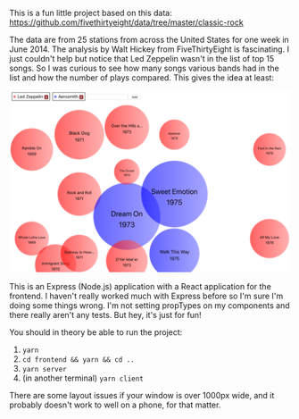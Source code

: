 This is a fun little project based on this data: https://github.com/fivethirtyeight/data/tree/master/classic-rock

The data are from 25 stations from across the United States for one week in June 2014. The analysis by Walt Hickey from FiveThirtyEight is fascinating. I just couldn't help but notice that Led Zeppelin wasn't in the list of top 15 songs. So I was curious to see how many songs various bands had in the list and how the number of plays compared. This gives the idea at least:

![Aerosmith vs. Led Zeppelin](/public/images/led-zeppelin-aerosmith-screenshot.png)

This is an Express (Node.js) application with a React application for the frontend. I haven't really worked much with Express before so I'm sure I'm doing some things wrong. I'm not setting propTypes on my components and there really aren't any tests. But hey, it's just for fun!

You should in theory be able to run the project:

1. `yarn`
1. `cd frontend && yarn && cd ..`
1. `yarn server`
1. (in another terminal) `yarn client`

There are some layout issues if your window is over 1000px wide, and it probably doesn't work to well on a phone, for that matter.
